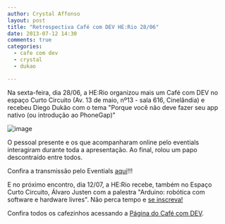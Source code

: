 ```yaml
---
author: Crystal Affonso
layout: post
title: "Retrospectiva Café com DEV HE:Rio 28/06"
date: 2013-07-12 14:30
comments: true
categories:
  - cafe com dev
  - crystal
  - dukao

---
```


Na sexta-feira, dia 28/06, a HE:Rio organizou mais um Café com DEV no espaço Curto Circuito (Av. 13 de maio, nº13 - sala 616, Cinelândia) e recebeu Diego Dukão com o tema "Porque você não deve fazer seu app nativo (ou introdução ao PhoneGap)"

<!--more-->

![image](/blog/images/posts/2013-07-12/presentes.JPG)

O pessoal presente e os que acompanharam online pelo eventials interagiram durante toda a apresentação. Ao final, rolou um papo descontraído entre todos.

Confira a transmissão pelo Eventials [aqui](https://t.co/nWp9JS9zxP)!!!

E no próximo encontro, dia 12/07, a HE:Rio recebe, também no Espaço Curto Circuito, Álvaro Justen com a palestra "Arduino: robótica com software e hardware livres". Não perca tempo e [se inscreva!](https://docs.google.com/a/helabs.com.br/forms/d/1gFeRHBktciPMjnvjtRYfVqN9DQqTQnMukM_FNARtHis/viewform)

Confira todos os cafezinhos acessando a [Página do Café com DEV](http://helabs.com.br/eventos/cafe-com-dev/).
